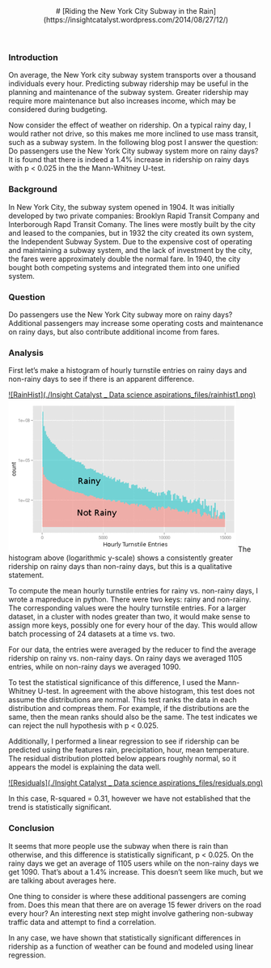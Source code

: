 <header>
# [Riding the New York City Subway in the Rain](https://insightcatalyst.wordpress.com/2014/08/27/12/)

</header>

<h3>Introduction</h3>

On average, the New York city subway system transports over a thousand individuals every hour. Predicting subway ridership may be useful in the planning and maintenance of the subway system. Greater ridership may require more maintenance but also increases income, which may be considered during budgeting.

Now consider the effect of weather on ridership. On a typical rainy day, I would rather not drive, so this makes me more inclined to use mass transit, such as a subway system. In the following blog post I answer the question: Do passengers use the New York City subway system more on rainy days? It is found that there is indeed a 1.4% increase in ridership on rainy days with p < 0.025 in the the Mann-Whitney U-test.

<h3>Background</h3>

In New York City, the subway system opened in 1904\. It was initially developed by two private companies: Brooklyn Rapid Transit Company and Interborough Rapd Transit Comany. The lines were mostly built by the city and leased to the companies, but in 1932 the city created its own system, the Independent Subway System. Due to the expensive cost of operating and maintaining a subway system, and the lack of investment by the city, the fares were approximately double the normal fare. In 1940, the city bought both competing systems and integrated them into one unified system.

<h3>Question</h3>

Do passengers use the New York City subway more on rainy days? Additional passengers may increase some operating costs and maintenance on rainy days, but also contribute additional income from fares.

<h3>Analysis</h3>

First let’s make a histogram of hourly turnstile entries on rainy days and non-rainy days to see if there is an apparent difference.

[![RainHist](./Insight Catalyst _ Data science aspirations_files/rainhist1.png)](https://insightcatalyst.wordpress.com/2014/08/rainhist1.png)
<img src=rainhist1.png>
The histogram above (logarithmic y-scale) shows a consistently greater ridership on rainy days than non-rainy days, but this is a qualitative statement.

To compute the mean hourly turnstile entries for rainy vs. non-rainy days, I wrote a mapreduce in python. There were two keys: rainy and non-rainy. The corresponding values were the houlry turnstile entries. For a larger dataset, in a cluster with nodes greater than two, it would make sense to assign more keys, possibly one for every hour of the day. This would allow batch processing of 24 datasets at a time vs. two.

For our data, the entries were averaged by the reducer to find the average ridership on rainy vs. non-rainy days. On rainy days we averaged 1105 entries, while on non-rainy days we averaged 1090.

To test the statistical significance of this difference, I used the Mann-Whitney U-test. In agreement with the above histogram, this test does not assume the distributions are normal. This test ranks the data in each distribution and compreas them. For example, if the distributions are the same, then the mean ranks should also be the same. The test indicates we can reject the null hypothesis with p < 0.025.

Additionally, I performed a linear regression to see if ridership can be predicted using the features rain, precipitation, hour, mean temperature. The residual distribution plotted below appears roughly normal, so it appears the model is explaining the data well.

[![Residuals](./Insight Catalyst _ Data science aspirations_files/residuals.png)](https://insightcatalyst.wordpress.com/2014/08/residuals.png)

In this case, R-squared = 0.31, however we have not established that the trend is statistically significant.

<h3>Conclusion</h3>

It seems that more people use the subway when there is rain than otherwise, and this difference is statistically significant, p < 0.025\. On the rainy days we get an average of 1105 users while on the non-rainy days we get 1090\. That’s about a 1.4% increase. This doesn’t seem like much, but we are talking about averages here.

One thing to consider is where these additional passengers are coming from. Does this mean that there are on average 15 fewer drivers on the road every hour? An interesting next step might involve gathering non-subway traffic data and attempt to find a correlation.

In any case, we have shown that statistically significant differences in ridership as a function of weather can be found and modeled using linear regression.
